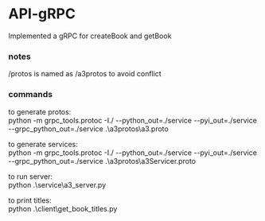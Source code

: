 # API-gRPC
Implemented a gRPC for createBook and getBook

### notes
/protos is named as /a3protos to avoid conflict

### commands
to generate protos:<br />
python -m grpc_tools.protoc -I./ --python_out=./service --pyi_out=./service --grpc_python_out=./service .\a3protos\a3.proto 

to generate services:<br />
python -m grpc_tools.protoc -I./ --python_out=./service --pyi_out=./service --grpc_python_out=./service .\a3protos\a3Servicer.proto

to run server:<br />
python .\service\a3_server.py

to print titles:<br />
python .\client\get_book_titles.py
